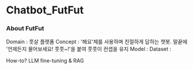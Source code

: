 # Chatbot_FutFut

### About FutFut

Domain : 풋살 플랫폼
Concept : '해요'체를 사용하며 친절하게 답하는 챗봇. 말끝에 '언제든지 물어보세요! 풋풋~!'을 붙여 풋풋이 컨셉을 유지
Model :
Dataset :

How-to? LLM fine-tuning & RAG
